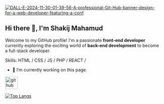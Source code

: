 <a href="https://ibb.co.com/PMVtTh7"><img src="https://i.ibb.co.com/8bQXz5W/DALL-E-2024-11-30-01-39-56-A-professional-Git-Hub-banner-design-for-a-web-developer-featuring-a-conf.webp" alt="DALL-E-2024-11-30-01-39-56-A-professional-Git-Hub-banner-design-for-a-web-developer-featuring-a-conf" border="0"></a>

## Hi there 👋, I'm Shakij Mahamud

Welcome to my GitHub profile! I'm a passionate **front-end developer** currently exploring the exciting world of **back-end development** to become a full-stack developer.

Skills: HTML / CSS / JS / PHP /  REACT /

- 🔭 I’m currently working on this page. 


[<img src='https://cdn.jsdelivr.net/npm/simple-icons@3.0.1/icons/github.svg' alt='github' height='40'>](https://github.com/shakijmahamud10)  

[![Top Langs](https://github-readme-stats.vercel.app/api/top-langs/?username=shakijmahamud10)](https://github.com/anuraghazra/github-readme-stats)

